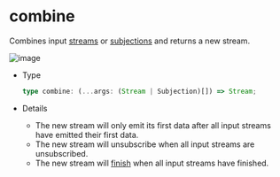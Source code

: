 # combine

Combines input [streams](/en/api/index#stream) or [subjections](/en/api/index#subjection) and returns a new stream.

![image](/combine.drawio.svg)

- Type

  ```typescript
  type combine: (...args: (Stream | Subjection)[]) => Stream;
  ```

- Details

  - The new stream will only emit its first data after all input streams have emitted their first data.
  - The new stream will unsubscribe when all input streams are unsubscribed.
  - The new stream will [finish](/en/guide/base#completion) when all input streams have finished.
